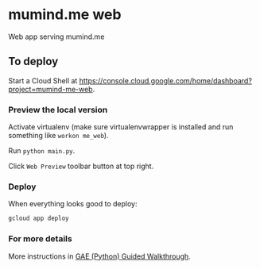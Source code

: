 # mumind.me web

Web app serving mumind.me

## To deploy

Start a Cloud Shell at
https://console.cloud.google.com/home/dashboard?project=mumind-me-web.

### Preview the local version

Activate virtualenv (make sure virtualenvwrapper is installed and run something like `workon me_web`).

Run `python main.py`.

Click `Web Preview` toolbar button at top right.

### Deploy

When everything looks good to deploy:

```sh
gcloud app deploy
```

### For more details

More instructions in [GAE (Python) Guided Walkthrough](https://console.cloud.google.com/start?tutorial=python_mvms_quickstart).

